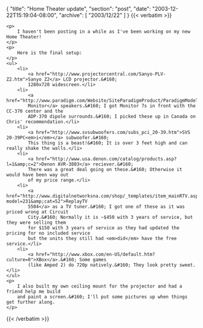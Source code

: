 {
  "title": "Home Theater update",
  "section": "post",
  "date": "2003-12-22T15:19:04-08:00",
  "archive": [
    "2003/12/22"
  ]
}
{{< verbatim >}}

    <p>
        I haven't been posting in a while as I've been working on my new Home Theater!
    </p>
    <p>
        Here is the final setup:
    </p>
    <ul>
        <li>
            <a href="http://www.projectorcentral.com/Sanyo-PLV-Z2.htm">Sanyo Z2</a> LCD projector.&#160;
            1280x720 widescreen.</li>
        <li>
            <a href="http://www.paradigm.com/Website/SiteParadigmProduct/ParadigmModels/MonSeriesII/Monseries.html">Paradigm
            Monitor</a> speakers.&#160; I got Monitor 7s in front with the CC-370 center and the
            ADP-370 dipole surrounds.&#160; I picked these up in Canada on Chris' recommendation.</li>
        <li>
            <a href="http://www.svsubwoofers.com/subs_pci_20-39.htm">SVS 20-39PC<em>i</em></a> subwoofer.&#160;
            This thing is a beast!&#160; It is over 3 feet high and can really shake the walls.</li>
        <li>
            <a href="http://www.usa.denon.com/catalog/products.asp?l=1&amp;c=2">Denon AVR-3803</a> reciever.&#160;
            There was a great deal going on these.&#160; Otherwise it would have been way out
            of my price range.</li>
        <li>
            <a href="http://www.digitalnetworksna.com/shop/_templates/item_mainRTV.asp?model=231&amp;cat=52">ReplayTV
            5504</a> as a TV tuner.&#160; I got one of these as it was priced wrong at Circuit
            City.&#160; Normally it is ~$450 with 3 years of service, but they were selling them
            for $150 with 3 years of service as they had updated the pricing for no included service
            but the units they still had <em>did</em> have the free service.</li>
        <li>
            <a href="http://www.xbox.com/en-US/default.htm?culture=0">XBox</a>.&#160; Some games
            (like Amped 2) do 720p natively.&#160; They look pretty sweet.</li>
    </ul>
    <p>
        I also built my own ceiling mount for the projector and had a friend help me build
        and paint a screen.&#160; I'll put some pictures up when things get further along.
    </p>

{{< /verbatim >}}
